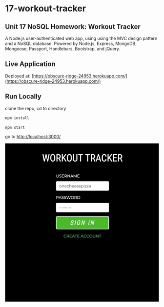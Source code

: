 # 17-workout-tracker
## Unit 17 NoSQL Homework: Workout Tracker

A Node.js user-authenticated web app, using using the MVC design pattern and a NoSQL database. Powered by Node.js, Express, MongoDB, Mongoose, Passport, Handlebars, Bootstrap, and jQuery.

## Live Application
Deployed at: [https://obscure-ridge-24953.herokuapp.com/](https://obscure-ridge-24953.herokuapp.com/)

## Run Locally  
clone the repo, cd to directory  
```bash 
npm install
```
```bash
npm start
``` 
go to [http://localhost:3000/](http://localhost:3000/)

![screenshot](/public/img/18-workout-tracker-screenshot.gif)